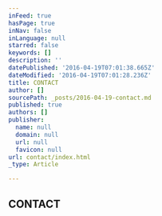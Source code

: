 ```yaml
---
inFeed: true
hasPage: true
inNav: false
inLanguage: null
starred: false
keywords: []
description: ''
datePublished: '2016-04-19T07:01:38.665Z'
dateModified: '2016-04-19T07:01:28.236Z'
title: CONTACT
author: []
sourcePath: _posts/2016-04-19-contact.md
published: true
authors: []
publisher:
  name: null
  domain: null
  url: null
  favicon: null
url: contact/index.html
_type: Article

---
```

## CONTACT
